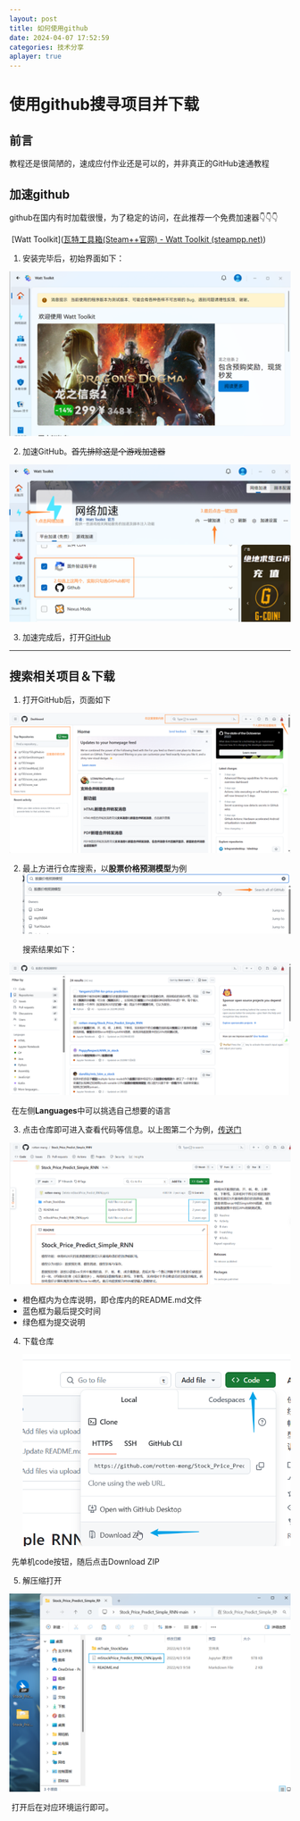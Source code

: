 ```yaml
---
layout: post
title: 如何使用github
date: 2024-04-07 17:52:59
categories: 技术分享
aplayer: true
---
```




# 使用github搜寻项目并下载

## 前言

教程还是很简陋的，速成应付作业还是可以的，并非真正的GitHub速通教程

## 加速github

github在国内有时加载很慢，为了稳定的访问，在此推荐一个免费加速器👇👇👇

​															[Watt Toolkit]([瓦特工具箱(Steam++官网) - Watt Toolkit (steampp.net)](https://steampp.net/))

1. 安装完毕后，初始界面如下：

![初始界面](./如何使用github/初始界面.png)

2. 加速GitHub。~~首先排除这是个游戏加速器~~

![使用](./如何使用github/使用.png)

3. 加速完成后，打开[GitHub](https://github.com/)



---



## 搜索相关项目＆下载

1. 打开GitHub后，页面如下

![github界面](./如何使用github/github界面.png)

2. 最上方进行仓库搜索，以**股票价格预测模型**为例![搜索](./如何使用github/搜索.png)

   搜索结果如下：

![搜索结果](./如何使用github/搜索结果.png)

​      在左侧**Languages**中可以挑选自己想要的语言

3. 点击仓库即可进入查看代码等信息。以上图第二个为例，[传送门](https://github.com/rotten-meng/Stock_Price_Predict_Simple_RNN)

![仓库](./如何使用github/仓库.png)

- 橙色框内为仓库说明，即仓库内的README.md文件
- 蓝色框为最后提交时间
- 绿色框为提交说明

4. 下载仓库

   ![下载](./如何使用github/下载.png)

​		先单机code按钮，随后点击Download ZIP

5. 解压缩打开

![解压](./如何使用github/解压.png)

​	打开后在对应环境运行即可。